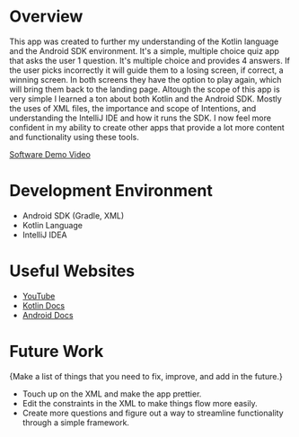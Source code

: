 # Overview

This app was created to further my understanding of the Kotlin language and the Android SDK environment. It's a simple, multiple choice quiz app that asks the user 1 question. It's multiple choice and provides 4 answers. If the user picks incorrectly it will guide them to a losing screen, if correct, a winning screen. In both screens they have the option to play again, which will bring them back to the landing page. Altough the scope of this app is very simple I learned a ton about both Kotlin and the Android SDK.
Mostly the uses of XML files, the importance and scope of Intentions, and understanding the IntelliJ IDE and how it runs the SDK. I now feel more confident in my ability  to create other apps that provide a lot more content and functionality using these tools.

[Software Demo Video](https://youtu.be/5w_ysbpjLPQ)

# Development Environment

- Android SDK (Gradle, XML)
- Kotlin Language
- IntelliJ IDEA

# Useful Websites

* [YouTube](YouTube.com)
* [Kotlin Docs](https://kotlinlang.org/docs/home.html)
* [Android Docs](https://developer.android.com/docs)


# Future Work

{Make a list of things that you need to fix, improve, and add in the future.}
* Touch up on the XML and make the app prettier.
* Edit the constraints in the XML to make things flow more easily.
* Create more questions and figure out a way to streamline functionality through a simple framework.
